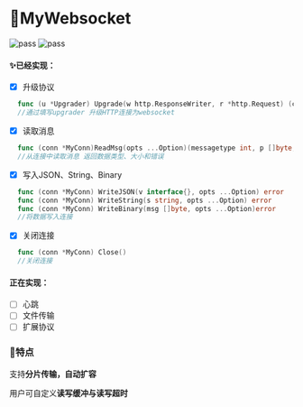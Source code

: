 # 🎉MyWebsocket

![pass](https://img.shields.io/badge/checks-pass-green) ![pass](https://img.shields.io/badge/checks-pass-green)
#### ✨**已经实现：**

- [x] 升级协议
```go
  func (u *Upgrader) Upgrade(w http.ResponseWriter, r *http.Request) (conn *MyConn, err error)
  //通过填写upgrader 升级HTTP连接为websocket
  ```

- [x] 读取消息
```go
  func (conn *MyConn)ReadMsg(opts ...Option)(messagetype int, p []byte, err error)
  //从连接中读取消息 返回数据类型、大小和错误
  ```

- [x] 写入JSON、String、Binary
```go
  func (conn *MyConn) WriteJSON(v interface{}, opts ...Option) error
  func (conn *MyConn) WriteString(s string, opts ...Option) error
  func (conn *MyConn) WriteBinary(msg []byte, opts ...Option)error
  //将数据写入连接
  ```
- [x] 关闭连接
```go
  func (conn *MyConn) Close()
  //关闭连接
  ```

#### 正在实现：

- [ ] 心跳
- [ ] 文件传输
- [ ] 扩展协议

### 🎁特点

支持**分片传输，自动扩容**

用户可自定义**读写缓冲与读写超时**

